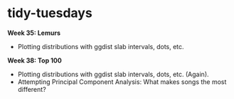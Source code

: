 # tidy-tuesdays


**Week 35: Lemurs**
- Plotting distributions with ggdist slab intervals, dots, etc.

**Week 38: Top 100**
- Plotting distributions with ggdist slab intervals, dots, etc. (Again).
- Attempting Principal Component Analysis: What makes songs the most different?
